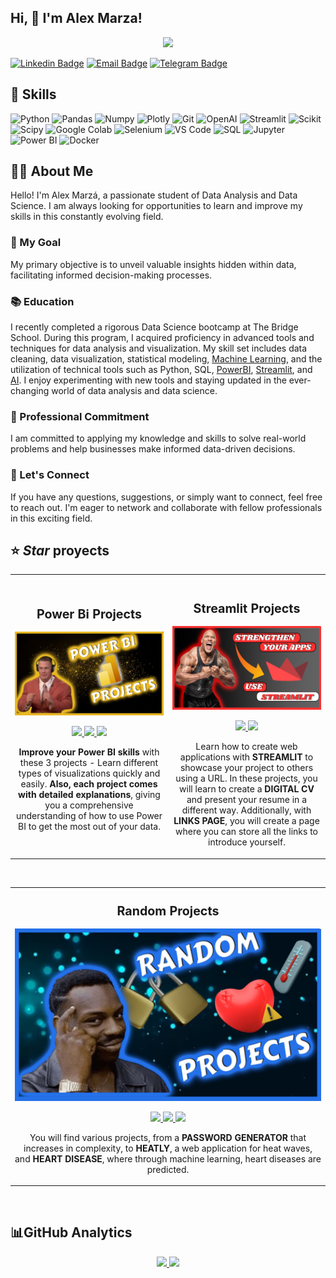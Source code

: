 <!--
README de Alex Marzá Manuel

-->

## Hi, 👋 I'm Alex Marza!


<p align="center">
  <img src="https://github.com/AlexCapis/AlexCapis/blob/main/assets/Presentation.gif">
</p>

[![Linkedin Badge](https://img.shields.io/badge/-LinkedIn-0e76a8?style=flat-square&logo=Linkedin&logoColor=white)](https://www.linkedin.com/in/alex-marza-data-science/)
[![Email Badge](https://img.shields.io/badge/Email-D14836?style=flat-square&logo=gmail&logoColor=white)](mailto:alexmarzadatascience@gmail.com)
[![Telegram Badge](https://img.shields.io/badge/Telegram-2CA5E0?style=flat-square&logo=telegram&logoColor=white)](https://t.me/alexmarza)




## 🚀 Skills
<p align="center">

![Python](https://img.shields.io/badge/Python-14354C?style=for-the-badge&logo=python&logoColor=white)
![Pandas](https://img.shields.io/badge/pandas-150458.svg?style=for-the-badge&logo=pandas&logoColor=white)
![Numpy](https://img.shields.io/badge/NumPy-013243.svg?style=for-the-badge&logo=NumPy&logoColor=white)
![Plotly](https://img.shields.io/badge/Plotly-3F4F75.svg?style=for-the-badge&logo=Plotly&logoColor=white)
![Git](https://img.shields.io/badge/Git-F05032?style=for-the-badge&logo=git&logoColor=white)
![OpenAI](https://img.shields.io/badge/OpenAI-00A2FF?style=for-the-badge&logo=openai&logoColor=white)
![Streamlit](https://img.shields.io/badge/Streamlit-FF4B4B.svg?style=for-the-badge&logo=Streamlit&logoColor=white)
![Scikit](https://img.shields.io/badge/scikitlearn-F7931E.svg?style=for-the-badge&logo=scikit-learn&logoColor=white)
![Scipy](https://img.shields.io/badge/SciPy-8CAAE6.svg?style=for-the-badge&logo=SciPy&logoColor=white)
![Google Colab](https://img.shields.io/badge/Colab-F9AB00?style=for-the-badge&logo=googlecolab&color=525252)
![Selenium](https://img.shields.io/badge/Selenium-43B02A?style=for-the-badge&logo=selenium&logoColor=white)
![VS Code](https://img.shields.io/badge/Visual_Studio_Code-0078D4?style=for-the-badge&logo=visual%20studio%20code&logoColor=white)
![SQL](https://img.shields.io/badge/MySQL-005C84?style=for-the-badge&logo=mysql&logoColor=white)
![Jupyter](https://img.shields.io/badge/Jupyter-F37626.svg?&style=for-the-badge&logo=Jupyter&logoColor=white)
![Power BI](https://img.shields.io/badge/Power%20BI-F2C811?style=for-the-badge&logo=power%20bi&logoColor=black)
![Docker](https://img.shields.io/badge/Docker-2496ED?style=for-the-badge&logo=docker&logoColor=white)


</p>



## 👤💬 About Me 


Hello! I'm Alex Marzá, a passionate student of Data Analysis and Data Science. I am always looking for opportunities to learn and improve my skills in this constantly evolving field.

### 🎯 My Goal

My primary objective is to unveil valuable insights hidden within data, facilitating informed decision-making processes.

### 📚 Education

I recently completed a rigorous Data Science bootcamp at The Bridge School. During this program, I acquired proficiency in advanced tools and techniques for data analysis and visualization. My skill set includes data cleaning, data visualization, statistical modeling, [Machine Learning](https://github.com/AlexCapis/Corazon-Digital-Prediciendo-Enfermedades-Cardiacas-con-Machine-Learning), and the utilization of technical tools such as Python, SQL, [PowerBI](https://github.com/AlexCapis/Recursos-Humanos-PowerBI), [Streamlit](https://github.com/AlexCapis/Proyecto-HEATLY---Aplicacion-Web-para-Olas-de-Calor/blob/main/app/visualizacion_negocio.py), and [AI](https://github.com/AlexCapis/Proyecto-HEATLY---Aplicacion-Web-para-Olas-de-Calor/blob/main/openAI/app.py). I enjoy experimenting with new tools and staying updated in the ever-changing world of data analysis and data science.

### 💼 Professional Commitment

I am committed to applying my knowledge and skills to solve real-world problems and help businesses make informed data-driven decisions.

### 🤝 Let's Connect

If you have any questions, suggestions, or simply want to connect, feel free to reach out. I'm eager to network and collaborate with fellow professionals in this exciting field.





## ⭐ *Star* proyects

<table>
<tr>
<td width="50%">
<h3 align="center"><strong><span style="font-size: larger;"> Power Bi Projects</span></strong></h3>
<div align="center">
<a href="https://github.com/AlexCapis/AlexCapis" target="_blank"><img src="https://github.com/AlexCapis/AlexCapis/raw/main/assets/powerbi.png" width="400" alt="Projects Power Bi"></a>
<p>
<a href="https://github.com/AlexCapis/Ventas-Videojuegos-PowerBI" target="_blank">
<img src="https://img.shields.io/badge/Game sales-ff9?style=for-the-badge&logo=github&logoColor=black">
</a>
<a href="https://github.com/AlexCapis/Indicadores-Mundiales-Mortalidad-Infantil-Esperanza-de-Vida-PowerBI" target="_blank">
<img src="https://img.shields.io/badge/Population analysis-ff9?style=for-the-badge&logo=github&logoColor=black">
</a>
<a href="https://github.com/AlexCapis/Recursos-Humanos-PowerBI" target="_blank">
<img src="https://img.shields.io/badge/Human resources-ff9?style=for-the-badge&logo=github&logoColor=black">
</a>
</p>
<p><strong>Improve your Power BI skills</strong> with these 3 projects - Learn different types of visualizations quickly and easily. <strong>Also, each project comes with detailed explanations</strong>, giving you a comprehensive understanding of how to use Power BI to get the most out of your data.</p>
</div>
                                                                    

                                                                                      
</td>

<td width="50%">
               <br>
<h3 align="center"><strong><span style="font-size: larger;">Streamlit Projects</span></strong></h3>
<div align="center">                                       
<a href="https://github.com/AlexCapis/AlexCapis" target="_blank"><img src="https://github.com/AlexCapis/AlexCapis/blob/main/assets/streamlit.png " width="400" alt="Projects Streamlit"></a>
<br>
<p>
<a href="https://cv-alex-marza.streamlit.app/ " target="_blank">
<img src="https://img.shields.io/badge/CV%20ONLINE-ff0000?style=for-the-badge&logo=github&logoColor=black"
<a href=" https://alex-links-page.streamlit.app/" target="_blank">
<img src="https://img.shields.io/badge/LINKS%20PAGE-ff0000?style=for-the-badge&logo=github&logoColor=black">
</a>
</p>
<p>Learn how to create web applications with <strong>STREAMLIT</strong> to showcase your project to others using a URL. In these projects, you will learn to create a <strong>DIGITAL CV</strong> and present your resume in a different way. Additionally, with <strong>LINKS PAGE</strong>, you will create a page where you can store all the links to introduce yourself.</p>
</div>                                                             
</table>                                                                                 
</div>
<br>

<table>
<tr>
<td width="100%">
<h3 align="center"><strong><span style="font-size: larger;">Random Projects</span></strong></h3>
<div align="center">
<a href="https://github.com/AlexCapis/AlexCapis" target="_blank"><img src="https://github.com/AlexCapis/AlexCapis/blob/main/assets/random.png"></a>
<p>
<a href="https://generador-claves.streamlit.app/" target="_blank">
<img src="https://img.shields.io/badge/PASSWORDS-ffffff?style=for-the-badge&logo=github&logoColor=black">
</a>
<a href="https://github.com/AlexCapis/Proyecto-HEATLY---Aplicacion-Web-para-Olas-de-Calor " target="_blank">
<img src="https://img.shields.io/badge/-HEALTHY-ffffff?style=for-the-badge&color=white">
</a>
<a href="https://github.com/AlexCapis/Corazon-Digital-Prediciendo-Enfermedades-Cardiacas-con-Machine-Learning" target="_blank">
<img src="https://img.shields.io/badge/-HEAT%20DISEASES-ffffff?style=for-the-badge&color=white">
</a>
</p>
<p>You will find various projects, from a <strong>PASSWORD GENERATOR</strong> that increases in complexity, to <strong>HEATLY</strong>, a web application for heat waves, and <strong>HEART DISEASE</strong>, where through machine learning, heart diseases are predicted.</p>
</div>
                                                                                      
</td>                                                    
</table>                                                                                 
</div>
<br>

































##  📊GitHub Analytics

<p align="center">
<a href="https://github.com/AlexCapis">
  <img height="180em" src="https://github-readme-stats-eight-theta.vercel.app/api?username=AlexCapis&show_icons=true&theme=algolia&include_all_commits=true&count_private=true"/>
  <img height="160em" src="https://github-readme-stats-eight-theta.vercel.app/api/top-langs/?username=AlexCapis&layout=compact&langs_count=8&theme=algolia"/>
</a>
</p>




<!--











-->
